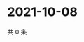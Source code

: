 # 2021-10-08

共 0 条

<!-- BEGIN WEIBO -->
<!-- 最后更新时间 Fri Oct 08 2021 13:12:41 GMT+0800 (China Standard Time) -->

<!-- END WEIBO -->
